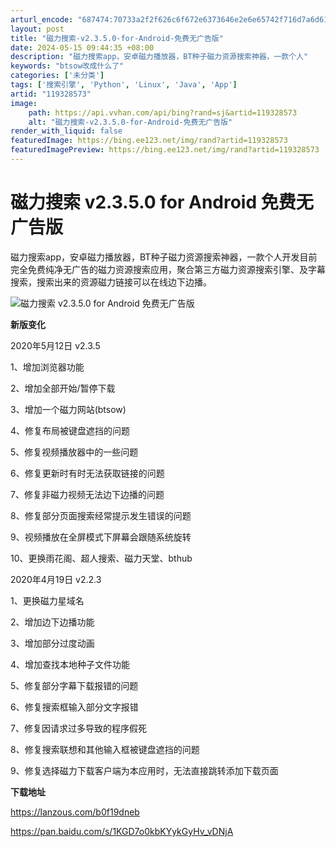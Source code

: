 ```yaml
---
arturl_encode: "687474:70733a2f2f626c6f672e6373646e2e6e65742f716d7a6d612f:61727469636c652f64657461696c732f313139333238353733"
layout: post
title: "磁力搜索-v2.3.5.0-for-Android-免费无广告版"
date: 2024-05-15 09:44:35 +08:00
description: "磁力搜索app，安卓磁力播放器，BT种子磁力资源搜索神器，一款个人"
keywords: "btsow改成什么了"
categories: ['未分类']
tags: ['搜索引擎', 'Python', 'Linux', 'Java', 'App']
artid: "119328573"
image:
    path: https://api.vvhan.com/api/bing?rand=sj&artid=119328573
    alt: "磁力搜索-v2.3.5.0-for-Android-免费无广告版"
render_with_liquid: false
featuredImage: https://bing.ee123.net/img/rand?artid=119328573
featuredImagePreview: https://bing.ee123.net/img/rand?artid=119328573
---
```


# 磁力搜索 v2.3.5.0 for Android 免费无广告版

磁力搜索app，安卓磁力播放器，BT种子磁力资源搜索神器，一款个人开发目前完全免费纯净无广告的磁力资源搜索应用，聚合第三方磁力资源搜索引擎、及字幕搜索，搜索出来的资源磁力链接可以在线边下边播。

![磁力搜索 v2.3.5.0 for Android 免费无广告版](https://www.dxel.cn/wp-content/themes/qux/img/post_loading.gif "磁力搜索 v2.3.5.0 for Android 免费无广告版插图")

**新版变化**

2020年5月12日 v2.3.5
  
1、增加浏览器功能
  
2、增加全部开始/暂停下载
  
3、增加一个磁力网站(btsow)
  
4、修复布局被键盘遮挡的问题
  
5、修复视频播放器中的一些问题
  
6、修复更新时有时无法获取链接的问题
  
7、修复非磁力视频无法边下边播的问题
  
8、修复部分页面搜索经常提示发生错误的问题
  
9、视频播放在全屏模式下屏幕会跟随系统旋转
  
10、更换雨花阁、超人搜索、磁力天堂、bthub

2020年4月19日 v2.2.3
  
1、更换磁力星域名
  
2、增加边下边播功能
  
3、增加部分过度动画
  
4、增加查找本地种子文件功能
  
5、修复部分字幕下载报错的问题
  
6、修复搜索框输入部分文字报错
  
7、修复因请求过多导致的程序假死
  
8、修复搜索联想和其他输入框被键盘遮挡的问题
  
9、修复选择磁力下载客户端为本应用时，无法直接跳转添加下载页面

**下载地址**

<https://lanzous.com/b0f19dneb>

<https://pan.baidu.com/s/1KGD7o0kbKYykGyHv_vDNjA>